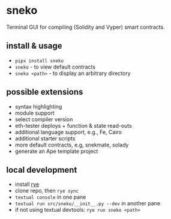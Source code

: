 # sneko

Terminal GUI for compiling (Solidity and Vyper) smart contracts.

## install & usage

- `pipx install sneko`
- `sneko` - to view default contracts
- `sneko <path>` - to display an arbitrary directory

## possible extensions

- syntax highlighting
- module support
- select compiler version
- eth-tester deploys + function & state read-outs
- additional language support, e.g., Fe, Cairo
- additional starter scripts
- more default contracts, e.g, snekmate, solady
- generate an Ape template project

## local development

- install [rye](https://rye.astral.sh/guide/installation/)
- clone repo, then `rye sync`
- `textual console` in one pane
- `textual run src/sneko/__init__.py --dev` in another pane
- if not using textual devtools: `rye run sneko <path>`
